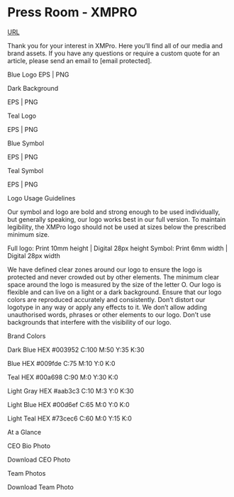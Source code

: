 # Press Room - XMPRO

[URL](https://xmpro.com/press-room/)








Thank you for your interest in XMPro. Here you’ll find all of our media and brand assets. If you have any questions or require a custom quote for an article, please send an email to [email protected].













Blue Logo
EPS | PNG





















Dark Background




EPS | PNG
















Teal Logo


EPS | PNG

















Blue Symbol


EPS | PNG












Teal Symbol


EPS | PNG








Logo Usage Guidelines
 

Our symbol and logo are bold and strong enough to be used individually, but generally speaking, our logo works best in our full version.
To maintain legibility, the XMPro logo should not be used at sizes below the prescribed minimum size.

Full logo: Print 10mm height | Digital 28px height
Symbol: Print 6mm width | Digital 28px width


We have defined clear zones around our logo to ensure the logo is protected and never crowded out by other elements. The minimum clear space around the logo is measured by the size of the letter O.
Our logo is flexible and can live on a light or a dark background.
Ensure that our logo colors are reproduced accurately and consistently.
Don’t distort our logotype in any way or apply any effects to it.
We don’t allow adding unauthorised words, phrases or other elements to our logo.
Don’t use backgrounds that interfere with the visibility of our logo.








Brand Colors












Dark Blue
HEX #003952
C:100 M:50 Y:35 K:30










Blue
HEX #009fde
C:75 M:10 Y:0 K:0










Teal
HEX #00a698
C:90 M:0 Y:30 K:0










Light Gray
HEX #aab3c3
C:10 M:3 Y:0 K:30










Light Blue
HEX #00d6ef
C:65 M:0 Y:0 K:0










Light Teal
HEX #73cec6
C:60 M:0 Y:15 K:0













At a Glance






CEO Bio Photo











Download CEO Photo





Team Photos











Download Team Photo







